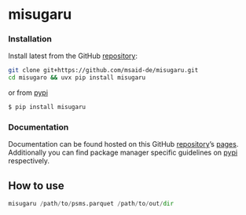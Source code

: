 # misugaru

### Installation

Install latest from the GitHub
[repository](https://github.com/msaid-de/misugaru):

``` sh
git clone git+https://github.com/msaid-de/misugaru.git
cd misugaro && uvx pip install misugaru
```

or from [pypi](https://pypi.org/project/misugaru/)

``` sh
$ pip install misugaru
```

### Documentation

Documentation can be found hosted on this GitHub
[repository](https://github.com/msaid-de/misugaru)’s
[pages](https://msaid-de.github.io/misugaru/). Additionally you can find
package manager specific guidelines on
[pypi](https://pypi.org/project/misugaru/) respectively.

## How to use

``` python
misugaru /path/to/psms.parquet /path/to/out/dir
```
